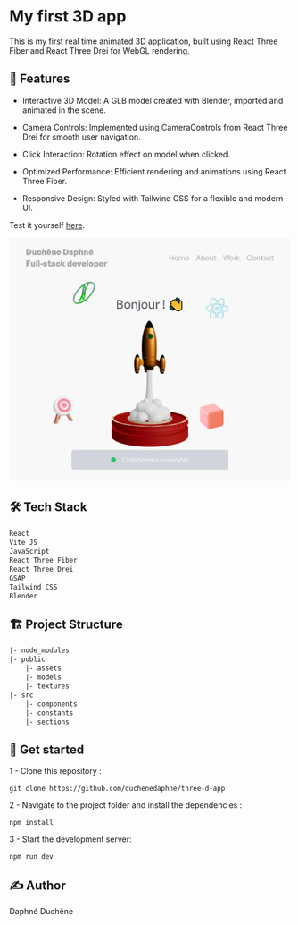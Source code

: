 # My first 3D app

This is my first real time animated 3D application, built using React Three Fiber and React Three Drei for WebGL rendering.

## 🚀 Features

- Interactive 3D Model: A GLB model created with Blender, imported and animated in the scene.

- Camera Controls: Implemented using CameraControls from React Three Drei for smooth user navigation.

- Click Interaction: Rotation effect on model when clicked.

- Optimized Performance: Efficient rendering and animations using React Three Fiber.

- Responsive Design: Styled with Tailwind CSS for a flexible and modern UI.

Test it yourself [here](https://duchenedaphne.github.io/three-d-app/).

![alt text](project_screenshot.png)

## 🛠 Tech Stack

    React  
    Vite JS  
    JavaScript  
    React Three Fiber  
    React Three Drei  
    GSAP  
    Tailwind CSS  
    Blender

## 🏗 Project Structure

    |- node_modules
    |- public
        |- assets
        |- models
        |- textures
    |- src
        |- components
        |- constants
        |- sections

## 🛴 Get started

1 - Clone this repository :

    git clone https://github.com/duchenedaphne/three-d-app

2 - Navigate to the project folder and install the dependencies :

    npm install

3 - Start the development server:

    npm run dev

## ✍ Author
Daphné Duchêne
